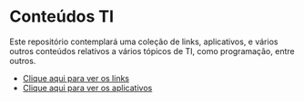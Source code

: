 # Conteúdos TI

Este repositório contemplará uma coleção de links, aplicativos, e vários outros conteúdos relativos a vários tópicos de TI, como programação, entre outros.

- [Clique aqui para ver os links](Links.md)
- [Clique aqui para ver os aplicativos](Aplicativos.md)